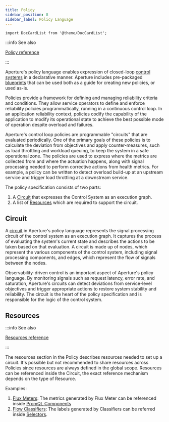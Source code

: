 ```yaml
---
title: Policy
sidebar_position: 8
sidebar_label: Policy Language
---
```


```mdx-code-block
import DocCardList from '@theme/DocCardList';
```

:::info See also

[Policy reference](/reference/configuration/spec.md#policy)

:::

Aperture's policy language enables expression of closed-loop [control
systems][control-system] in a declarative manner. Aperture includes pre-packaged
[blueprints][blueprints] that can be used both as a guide for creating new
policies, or used as-is.

Policies provide a framework for defining and managing reliability criteria and
conditions. They allow service operators to define and enforce reliability
policies programmatically, running in a continuous control loop. In an
application reliability context, policies codify the capability of the
application to modify its operational state to achieve the best possible mode of
operation despite overload and failures.

Aperture's control loop policies are programmable "circuits" that are evaluated
periodically. One of the primary goals of these policies is to calculate the
deviation from objectives and apply counter-measures, such as load throttling
and workload queuing, to keep the system in a safe operational zone. The
policies are used to express where the metrics are collected from and where the
actuation happens, along with signal processing needed to perform corrective
actions from health metrics. For example, a policy can be written to detect
overload build-up at an upstream service and trigger load throttling at a
downstream service.

The policy specification consists of two parts:

1. A [Circuit](#circuit) that expresses the Control System as an execution
   graph.
2. A list of [Resources](#resources) which are required to support the circuit.

## Circuit

A [circuit][circuit] in Aperture's policy language represents the signal
processing circuit of the control system as an execution graph. It captures the
process of evaluating the system's current state and describes the actions to be
taken based on that evaluation. A circuit is made up of nodes, which represent
the various components of the control system, including signal processing
components, and edges, which represent the flow of signals between the nodes.

Observability-driven control is an important aspect of Aperture's policy
language. By monitoring signals such as request latency, error rate, and
saturation, Aperture's circuits can detect deviations from service-level
objectives and trigger appropriate actions to restore system stability and
reliability. The circuit is the heart of the policy specification and is
responsible for the logic of the control system.

## Resources

:::info See also

[Resources reference](/reference/configuration/spec.md#resources)

:::

The resources section in the Policy describes resources needed to set up a
circuit. It's possible but not recommended to share resources across Policies
since resources are always defined in the global scope. Resources can be
referenced inside the Circuit, the exact reference mechanism depends on the type
of Resource.

Examples:

1. [Flux Meters][flux-meter]: The metrics generated by Flux Meter can be
   referenced inside [PromQL Components][promql-reference]
2. [Flow Classifiers][flow-classifier]: The labels generated by Classifiers can
   be referred inside [Selectors][selector-reference].

[flux-meter]: /concepts/advanced/flux-meter.md
[flow-classifier]: /concepts/advanced/classifier.md
[promql-reference]: /reference/configuration/spec.md#prom-q-l
[selector-reference]: /reference/configuration/spec.md#selector
[circuit]: /concepts/advanced/circuit.md
[blueprints]: /reference/blueprints/blueprints.md
[control-system]: https://en.wikipedia.org/wiki/Control_system
